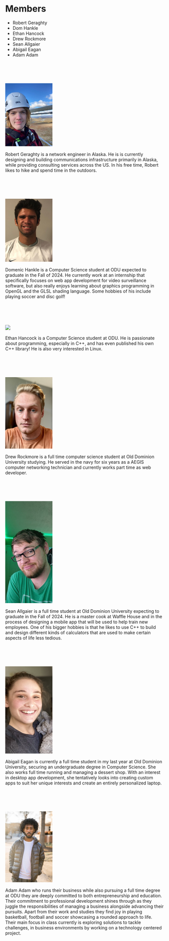 # Members
- Robert Geraghty
- Dom Hankle
- Ethan Hancock
- Drew Rockmore
- Sean Allgaier
- Abigail Eagan
- Adam Adam


<br>
<br>
<br>
<br>

<img src="assets/images/Bio/RobertGeraghty.jpg" style="width: 150px;">

Robert Geraghty is a network engineer in Alaska. He is is currently designing and building communications infrastructure primarily in Alaska, while providing consulting services across the US. In his free time, Robert likes to hike and spend time in the outdoors.


<br>
<br>
<br>
<br>

<img src="assets/images/Bio/DomHankle.png" style="width: 150px;">

Domenic Hankle is a Computer Science student at ODU expected to graduate in the Fall of 2024.
He currently work at an internship that specifically focuses on web app development for video surveillance software, but also
really enjoys learning about graphics programming in OpenGL and the GLSL shading language. Some hobbies of his include playing soccer and disc golf!

<br>
<br>
<br>
<br>

<img src="assets/images/Bio/Ethan_Hancock.jpeg" style="width: 150px;">


Ethan Hancock is a Computer Science student at ODU.
He is passionate about programming, especially in C++, and has even published his own C++ library!
He is also very interested in Linux.


<br>
<br>
<br>
<br>

<img src="assets/images/Bio/DrewRockmore.png" style="width: 150px;">


Drew Rockmore is a full time computer science student at Old Dominion University studying.
He served in the navy for six years as a AEGIS computer networking technician and currently works part time as web developer. 


<br>
<br>
<br>
<br>

<img src="assets/images/Bio/SeanAllgaier.jpg" style="width: 150px;">

Sean Allgaier is a full time student at Old Dominion University expecting to graduate in the Fall of 2024.
He is a master cook at Waffle House and in the process of designing a mobile app that will be used to help train new employees. 
One of his bigger hobbies is that he likes to use C++ to build and design different kinds of calculators that are used to make certain aspects of life less tedious. 
 

<br>
<br>
<br>
<br>

<img src="assets/images/Bio/Abigail_Eagan.PNG" style="width: 150px;">

Abigail Eagan is currently a full time student in my last year at Old Dominion University,
securing an undergraduate degree in Computer Science. 
She also works full time running and managing a dessert shop. With an interest in desktop app development, she tentatively looks
into creating custom apps to suit her unique interests and create an entirely personalized laptop.


<br>
<br>
<br>
<br>

<img src="assets/images/Bio/AdamAdam.jpg" style="width: 150px;">

 Adam Adam who runs their business while also pursuing a full time degree at ODU they are deeply committed
to both entrepreneurship and education. Their commitment to professional development shines through as they juggle the responsibilities of managing a business alongside advancing their pursuits. 
Apart from their work and studies they find joy in playing basketball, football and soccer showcasing a rounded approach to life. 
Their main focus in class currently is exploring solutions to tackle challenges, in business environments by working on a technology centered project.



<br>
<br>
<br>
<br>
